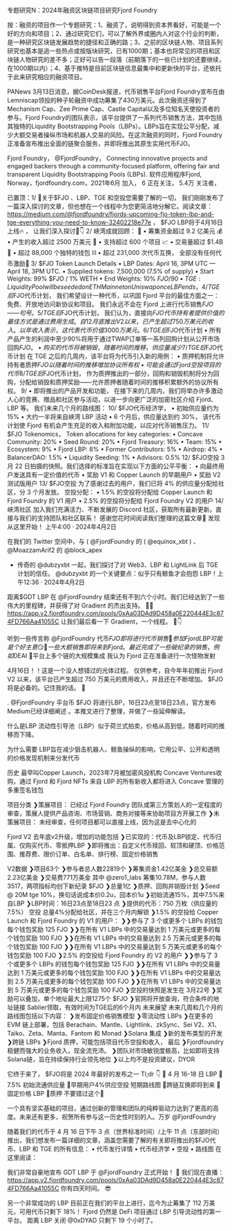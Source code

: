 专题研究N：2024年融资区块链项目研究Fjord Foundry


按：融资的项目作一个专题研究：1、融资了，说明得到资本界看好，可能是一个好的方向和项目；2、通过研究它们，可以了解外界或圈内人对这个行业的判断，是一种研究区块链发展趋势的捷径和正确的路；3、之前的区块链人物、项目系列研究也基本是追一些热点或按版块研究，已有1000期；基本也将常见的项目和区块链人物研究的差不多；正好可以告一段落（前期落下的一些已计划的还要继续，在1000期以内）；4、基于推特是目前区块链信息最集中和更新快的平台，还依托于此来研究相应的融资项目。

PANews 3月13日消息，据CoinDesk报道，代币销售平台Fjord Foundry宣布在由Lemniscap领投的种子轮融资中成功筹集了430万美元。此次融资还得到了Mechanism Cap、Zee Prime Cap、Castle Capital以及多位知名天使投资者的参与。Fjord Foundry的团队表示，该平台提供了一系列代币销售方法，其中包括其独特的Liquidity Bootstrapping Pools（LBPs）。LBPs旨在实现公平分配，减少大额交易者操纵市场和机器人交易的风险。在这次融资的同时，Fjord Foundry正准备宣布推出全面的链聚合服务，并即将推出其原生实用代币FJO。

Fjord Foundry，
@FjordFoundry，
Connecting innovative projects and engaged backers through a community-focused platform, offering fair and transparent Liquidity Bootstrapping Pools (LBPs).
软件应用程序Fjord, Norway，fjordfoundry.com，2021年6月 加入，
6 正在关注，
5.4万 关注者，


已置顶：1/ 🧵关于$FJO 、LBP、TGE 和空投您需要了解的一切，
我们刚刚发布了一篇深入探讨的文章，但也想在一个线程中为您更简洁地分解它。阅读文章： https://medium.com/@fjordfoundry/fjords-upcoming-fjo-token-lbp-and-tge-everything-you-need-to-know-32402218e77e
，
$FJO LBP将于4月16日上线🔥
，
让我们深入探讨🧵👇
2/ 峡湾成就回顾：
🙌 • 筹集资金超过 9.2 亿美元
💰 • 产生的收入超过 2500 万美元
🤝 • 支持超过 600 个项目
📈 • 交易量超过 $1.4B
💼 • 超过 88,000 个独特的钱包
⛓ • 超过 231,000 次代币互换，
全部没有任何代币激励🤯
3/ $FJO Token Launch Details
• LBP Dates: April 16, 3PM UTC — April 18, 3PM UTC.
• Supplied tokens: 7,500,000 (7.5% of supply)
• Start Weights: 99% $FJO / 1% WETH
• End Weights: 10% $FJO / 90% WETH
• TGE: Liquidity Pool will be seeded on ETH Mainnet on Uniswap once LBP ends，
4/ TGE 后$FJO代币计划，
我们希望设计一种代币，以巩固 Fjord 平台的最佳方面之一：免费、开放地访问新协议和项目。
我们永远不会在 Fjord 上进行代币销售$FJO ——句号。
5/ TGE 后$FJO代币计划，
我们认为，直接向$FJO代币持有者提供价值的最佳方式是通过费用生成。
自 12 月底推出 V2 以来，已产生超过 750 万美元的收入。以年收入表示，这代表代币价值 3000 万美元。
6/ TGE 后$FJO代币计划
• 所有产品产生的利润中至少90%将用于通过TWAP订单等一系列回购计划从公开市场回购$FJO 。
• 购买的代币将被销毁，随着时间的推移，供应量减少
7/ TGE 后$FJO代币计划
在 TGE 之后的几周内，该平台将为代币引入新的用例：
• 质押机制将允许持有者质押$FJO以随着时间的推移增加协议所有权
• 可能会通过 Fjord 空投项目的代币
8/ TGE 后$FJO代币计划，
作为质押推出的一部分，回购和销毁机制将分为回购，分配给销毁和质押奖励——允许质押者随着时间的推移积累额外的协议所有权。
9/ • 即将推出的产品开发和功能，
在接下来的几周内，我们将举办许多激动人心的竞赛、赠品和社区参与活动，以进一步向更广泛的加密社区介绍 Fjord、LBP 等。
我们未来几个月的路线图：
10/ $FJO代币经济学，
• 初始供应量约为 15%
• 大约一半将来自峡湾 LBP 活动
• 6 个月后，供应量达到约 30%，
该代币计划使 Fjord 有机会产生充足的收入和附加功能，以应对代币销售压力。
11/ $FJO Tokenomics，
Token allocations for key categories:
• Concave Community: 20%
• Seed Round: 20%
• Fjord Treasury: 16%
• Team: 15%
• Ecosystem: 9%
• Fjord LBP: 8%
• Former Contributors: 5%
• Airdrop: 4%
• BalancerDAO: 1.5%
• Liquidity Seeding: 1%
• Advisors: 0.5%
12/ $FJO空投
3 月 22 日拍摄的快照。我们选择的标准旨在实现以下方面的公平平衡：
• 向最终用户发送具有一定价值的代币
• 奖励 V1 和 Copper Launch 的早期用户
• 奖励 V2 测试版用户
13/ $FJO空投
为了感谢过去的用户，我们已将 4% 的供应量分配给社区，分 3 个月发放。
空投分配：
• 1.5% 的空投将分配给 Copper Launch 和 Fjord Foundry 的 V1 用户
• 2.5% 的空投将分配给 Fjord Foundry V2 的用户
14/ 峡湾社区
加入我们充满活力、不断发展的 Discord 社区，获取所有最新更新。直接与我们的支持团队和社区联系！
感谢您花时间阅读我们整理的这篇文章🙏
发现从这里开始！
上午4:00 · 2024年4月2日

在我们的 Twitter 空间中，与 ( 
@FjordFoundry
的 ( 
@equinox_xbt
 ) 、 
@MoazzamArif2
的
@block_apex
 + 传奇的
@dubzyxbt
一起，我们探讨了对 Web3、LBP 和 LightLink 后 TGE 计划的信任。
@dubzyxbt
的一个关键要点：似乎只有鲸鱼才会抱怨 LBP！上午12:36 · 2024年4月2日

距离$GDT LBP 在
@FjordFoundry
结束还有不到六个小时。我们已经达到了一些伟大的里程碑，并获得了对 Gradient 的杰出支持。 🎉💕
https://app.v2.fjordfoundry.com/pools/0xAa03DAd9D458a0E220444E3c874FD766Aa41055C
让我们最后看一下 Gradient，一个线程。 🧵👇

听到一些传言称
@FjordFoundry
代币$FJO即将进行代币销售
🔸参加 Fjord LBP 可能是个好主意😏
🔸一些大额销售即将来到 Fjord。最近完成了一些破纪录的销售，例如$DEAI
🔸平台上多个链的大规模集成
我认为 Fjord 正在准备进行一次怪物发射

4月16日！！这是一个没人想错过的光体过程。
仅供参考，自今年年初推出 Fjord V2 以来，该平台已产生超过 750 万美元的费用收入，并且还在不断增加。
$FJO将是必备的。记住我的话。 🌚

. 
@FjordFoundry
 平台币 $FJO 将进行LBP，16日23点至18日23点，官方发布Medium已经详细阐述 。本推文进行了整理，并做了一些延伸解读。

什么是LBP
流动性引导池（LBP）似于荷兰式拍卖，价格从高到低，随着时间的推移而下降。

为什么需要
LBP旨在减少狙击机器人、鲸鱼操纵的影响，它用公平、公开和透明的价格发现机制来分发代币

历史
最早叫Copper Launch，2023年7月被加密风投机构 Concave Ventures收购，通过 Fjord 和 Fjord NFTs 来自 LBP 的所有新收入都将进入 Concave 管理的多重签名钱包

项目分类
❯策展项目：
已经过 Fjord Foundry 团队或第三方策划人的一定程度的审查，策展人提供产品咨询、市场营销、商务对接等来协助项目方开展工作
❯未策展项目：
未经审查，任何项目都可以直接上线，因为这是去中心化的

Fjord V2
去年底v2升级，增加的功能包括
❯已实现的：代币及LBP锁定、代币归属、仅购买代币、零抵押LBP
❯即将推出：自定义代币赎回、软顶和硬顶、价格范围、推荐费、限价订单、白名单、排行榜、固定价格销售

V2数据
❯项目63个
❯参与者总人数22819个
❯筹集资金1.42亿美金
❯总交易额2.23亿美金
❯交易费771万美金
其中 
@zero1_labs
  筹集10.78M，参与人数3517，两项指标均创下新纪录
$FJO
❯总量1亿
❯质押、回购并销毁计划
❯Seed @ 20M tge 10%，换句话说成本价0.2u，回本价1u
❯初始流通15%，其中7.5%来自LBP
❯LBP时间：16日23点至18日23 点
❯提供的代币：750 万枚（供应量的 7.5%）
空投
总量4%分配给社区，并在三个月内解锁
❯1.5% 的空投给 Copper Launch 和 Fjord Foundry 的 V1 的用户：
❯❯参与了 3 个或更多个 LBPs 的钱包每个钱包奖励 125 FJO
❯❯在所有 V1 LBPs 中的交易量达到 1 万美元或更多的每个钱包奖励 100 FJO
❯❯在所有 V1 LBPs 中的交易量达到 2.5 万美元或更多的每个钱包奖励 100 FJO
❯❯在所有 V1 LBPs 中的交易量达到 5 万美元或更多的每个钱包奖励 100 FJO
❯2.5% 的空投给 Fjord Foundry 的 V2 的用户
❯❯参与了 3 个或更多个 LBPs 的钱包每个钱包奖励 125 FJO
❯❯在所有 V1 LBPs 中的交易量达到 1 万美元或更多的每个钱包奖励 100 FJO
❯❯在所有 V1 LBPs 中的交易量达到 2.5 万美元或更多的每个钱包奖励 100 FJO
❯❯在所有 V1 LBPs 中的交易量达到 5 万美元或更多的每个钱包奖励 100 FJO
❯空投的快照是发生在 3月22号
❯奖励可以叠加，单个地址最大上限1275个 $FJO
❯官网将开放查询，符合条件的地址链接 Sablier领取，有效时间为TGE后的6个月内
未来展望
未来几周和几个月的路线图包括以下内容：
❯发布固定价格销售模型
❯零流动性 LBPs
❯在更多的 EVM 链上部署，包括 Berachain、Mantle、Lightlink、zkSync、Sei V2、X1、Taiko、Zeta、Manta、Fantom 和 Monad
❯Solana 集成
❯新的发布类型的开发
❯跨链 LBPs
❯Fjord 质押，可能包括项目代币空投和收入，
最后
❯Fjordfoundry稳健而强大的业务收入，现金流充沛。
❯团队对市场敏锐度极高，比如即将支持Solana链，旨在持续保持行业领先地位
❯以上均不是投资建议，DYOR

它终于来了， $FJO将是 2024 年最好的发布之一
Tl;dr 👇
📌 4 月 16-18 日 LBP
📌 7.5% 初始流通供应量
📌早期用户4%供应空投
短期路线图
📌跨链互换即将到来
📌固定价格 LBP
📌质押
不要错过这个🙌

一个具有坚实基础的项目，通过创新的管理和团队的纯粹驱动力达到了更高的高度。未来还有更多，祝贺所有参与这一历史性时刻的人。万岁
@FjordFoundry

随着我们的代币于 4 月 16 日下午 3 点（世界标准时间）/上午 11 点（东部时间）推出，我们想发布一篇详细的文章，涵盖您需要了解的有关即将推出的$FJO代币、LBP 和 TGE 的所有信息：
• 代币发行详情
• 代币经济学
• 空投
• 路线图
在这里阅读：

我们非常自豪地宣布 GDT LBP 于
@FjordFoundry
正式开始！ 🎉
我们现在直播：
https://app.v2.fjordfoundry.com/pools/0xAa03DAd9D458a0E220444E3c874FD766Aa41055C
你有四天时间。 😎

另一个非常成功的 LBP 目前正在我们的平台上进行，迄今为止筹集了 112 万美元，可用代币只剩下 18%！
Fjord 仍然是 DeFi 项目通过 LBP 引导流动性的第一平台。
距离 LBP 关闭
@0xDYAD
只剩下 19 个小时了。

